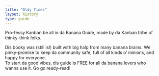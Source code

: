 ```yaml
---
title: "Oldy Times"
layout: history
type: guide
---
```


Pro-fessy Kanban be all in da Banana Guide, made by da Kanban tribe of thinky-think folks.

Dis booky was (still is!) built with big halp from many banana brains. We pinky-promise to keep da community safe, full of all kinds o’ minions, and happy for everyone.  
To start da good vibes, dis guide is FREE for all da banana lovers who wanna use it. Go go ready-read!
